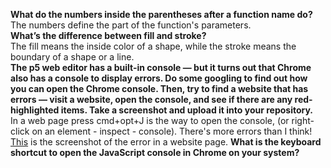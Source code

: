  <b> What do the numbers inside the parentheses after a function name do? </b> <br/>
 The numbers define the part of the function's parameters. <br/>
 <b> What’s the difference between fill and stroke?  </b> <br/>
 The fill means the inside color of a shape, while the stroke means the boundary of a shape or a line.  
 <b> The p5 web editor has a built-in console — but it turns out that Chrome also has a console to display errors. Do some googling to find out how you can open the Chrome console. Then, try to find a website that has errors — visit a website, open the console, and see if there are any red-highlighted items. Take a screenshot and upload it into your repository.  </b> <br/>
 In a web page press cmd+opt+J is the way to open the console, (or right-click on an element - inspect - console). There's more errors than I think! <a href="https://github.com/jeffrey-li-jingyuan/jeffrey-hw1/blob/master/chrome-console-error-screenshot.png">This</a> is the screenshot of the error in a website page.
 <b> What is the keyboard shortcut to open the JavaScript console in Chrome on your system?  </b> <br/>
